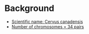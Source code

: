 # Background


* [Scientific name: Cervus canadensis](https://www.google.com/search?q=north_american_elk&oq=north_american_elk&aqs=chrome..69i57j0l5.428j0j7&sourceid=chrome&ie=UTF-8)
* [Number of chromosomes = 34 pairs](https://en.wikipedia.org/wiki/List_of_organisms_by_chromosome_count)
